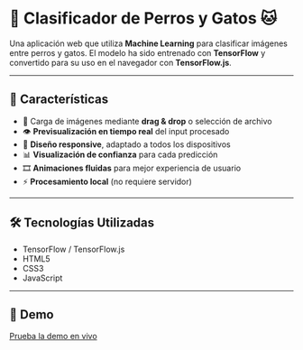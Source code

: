# 🐶 Clasificador de Perros y Gatos 🐱

Una aplicación web que utiliza **Machine Learning** para clasificar imágenes entre perros y gatos.
El modelo ha sido entrenado con **TensorFlow** y convertido para su uso en el navegador con **TensorFlow.js**.

---

## 🌟 Características

- 📸 Carga de imágenes mediante **drag & drop** o selección de archivo  
- 👁️ **Previsualización en tiempo real** del input procesado  
- 📱 **Diseño responsive**, adaptado a todos los dispositivos  
- 📊 **Visualización de confianza** para cada predicción  
- 🎞️ **Animaciones fluidas** para mejor experiencia de usuario  
- ⚡ **Procesamiento local** (no requiere servidor)  

---

## 🛠️ Tecnologías Utilizadas

- TensorFlow / TensorFlow.js
- HTML5
- CSS3
- JavaScript

---

## 🚀 Demo

[Prueba la demo en vivo](https://ralvarado23.github.io/dog-vs-cats-web-classificator/)
